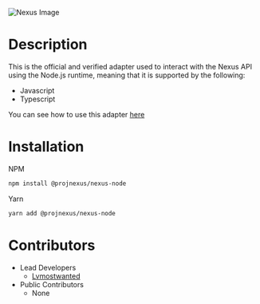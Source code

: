 ![Nexus Image](https://cdn.discordapp.com/attachments/1104529119825371227/1113507119598145536/NexusAPI_Node.png)

# Description

This is the official and verified adapter used to interact with the Nexus API using the Node.js runtime, meaning that it is supported by the following:

- Javascript
- Typescript

You can see how to use this adapter [here](https://developers.projectnexus.cc/official-wrappers/nexus-for-node.js)

# Installation

NPM
```bash
npm install @projnexus/nexus-node
```

Yarn
```bash
yarn add @projnexus/nexus-node
```

# Contributors

- Lead Developers
  - [Lvmostwanted](https://github.com/lvmostwanted)
- Public Contributors
  - None

